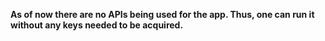 **As of now there are no APIs being used for the app. Thus, one can run it without any keys needed to be acquired.**
